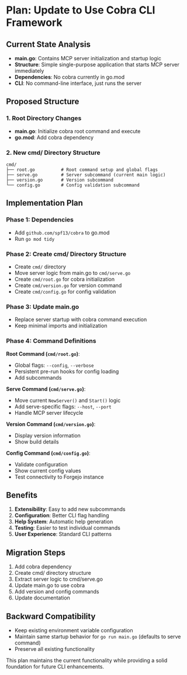 # Plan: Update to Use Cobra CLI Framework

## Current State Analysis
- **main.go**: Contains MCP server initialization and startup logic
- **Structure**: Simple single-purpose application that starts MCP server immediately
- **Dependencies**: No cobra currently in go.mod
- **CLI**: No command-line interface, just runs the server

## Proposed Structure

### 1. Root Directory Changes
- **main.go**: Initialize cobra root command and execute
- **go.mod**: Add cobra dependency

### 2. New cmd/ Directory Structure
```
cmd/
├── root.go          # Root command setup and global flags
├── serve.go         # Server subcommand (current main logic)
├── version.go       # Version subcommand
└── config.go        # Config validation subcommand
```

## Implementation Plan

### Phase 1: Dependencies
- Add `github.com/spf13/cobra` to go.mod
- Run `go mod tidy`

### Phase 2: Create cmd/ Directory Structure
- Create `cmd/` directory
- Move server logic from main.go to `cmd/serve.go`
- Create `cmd/root.go` for cobra initialization
- Create `cmd/version.go` for version command
- Create `cmd/config.go` for config validation

### Phase 3: Update main.go
- Replace server startup with cobra command execution
- Keep minimal imports and initialization

### Phase 4: Command Definitions

**Root Command (`cmd/root.go`)**:
- Global flags: `--config`, `--verbose`
- Persistent pre-run hooks for config loading
- Add subcommands

**Serve Command (`cmd/serve.go`)**:
- Move current `NewServer()` and `Start()` logic
- Add serve-specific flags: `--host`, `--port`
- Handle MCP server lifecycle

**Version Command (`cmd/version.go`)**:
- Display version information
- Show build details

**Config Command (`cmd/config.go`)**:
- Validate configuration
- Show current config values
- Test connectivity to Forgejo instance

## Benefits
1. **Extensibility**: Easy to add new subcommands
2. **Configuration**: Better CLI flag handling
3. **Help System**: Automatic help generation
4. **Testing**: Easier to test individual commands
5. **User Experience**: Standard CLI patterns

## Migration Steps
1. Add cobra dependency
2. Create cmd/ directory structure
3. Extract server logic to cmd/serve.go
4. Update main.go to use cobra
5. Add version and config commands
6. Update documentation

## Backward Compatibility
- Keep existing environment variable configuration
- Maintain same startup behavior for `go run main.go` (defaults to serve command)
- Preserve all existing functionality

This plan maintains the current functionality while providing a solid foundation for future CLI enhancements.